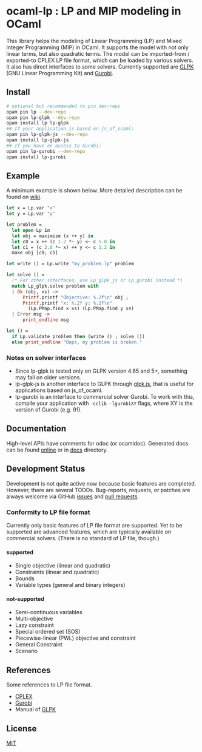 # ocaml-lp : LP and MIP modeling in OCaml

This library helps the modeling of Linear Programming (LP) and Mixed Integer Programming (MIP) in OCaml.
It supports the model with not only linear terms, but also quadratic terms.
The model can be imported-from / exported-to CPLEX LP file format, which can be loaded by various solvers.
It also has direct interfaces to some solvers.
Currently supported are [GLPK](https://www.gnu.org/software/glpk/) (GNU Linear Programming Kit) and [Gurobi](https://www.gurobi.com).

## Install

```bash
# optional but recommended to pin dev-repo
opam pin lp --dev-repo
opam pin lp-glpk --dev-repo
opam install lp lp-glpk
## If your application is based on js_of_ocaml:
opam pin lp-glpk-js --dev-repo
opam install lp-glpk-js
## If you have an access to Gurobi:
opam pin lp-gurobi --dev-repo
opam install lp-gurobi
```

## Example

A minimum example is shown below.
More detailed description can be found on [wiki](https://github.com/ktahar/ocaml-lp/wiki/).

```ocaml
let x = Lp.var "x"
let y = Lp.var "y"

let problem =
  let open Lp in
  let obj = maximize (x ++ y) in
  let c0 = x ++ (c 1.2 *~ y) <~ c 5.0 in
  let c1 = (c 2.0 *~ x) ++ y <~ c 1.2 in
  make obj [c0; c1]

let write () = Lp.write "my_problem.lp" problem

let solve () =
  (* For other interfaces, use Lp_glpk_js or Lp_gurobi instead *)
  match Lp_glpk.solve problem with
  | Ok (obj, xs) ->
      Printf.printf "Objective: %.2f\n" obj ;
      Printf.printf "x: %.2f y: %.2f\n"
        (Lp.PMap.find x xs) (Lp.PMap.find y xs)
  | Error msg ->
      print_endline msg

let () =
  if Lp.validate problem then (write () ; solve ())
  else print_endline "Oops, my problem is broken."
```

### Notes on solver interfaces

- Since lp-glpk is tested only on GLPK version 4.65 and 5+, something may fail on older versions.
- lp-glpk-js is another interface to GLPK through [glpk.js](https://github.com/jvail/glpk.js/), that is useful for applications based on js_of_ocaml.
- lp-gurobi is an interface to commercial solver Gurobi. To work with this, compile your application with `-cclib -lgurobiXY` flags, where XY is the version of Gurobi (e.g. 91).

## Documentation

High-level APIs have comments for odoc (or ocamldoc).
Generated docs can be found [online](https://ktahar.github.io/ocaml-lp/) or in [docs](docs) directory.

## Development Status

Development is not quite active now because basic features are completed.
However, there are several TODOs.
Bug-reports, requests, or patches are always welcome via GitHub [issues](https://github.com/ktahar/ocaml-lp/issues) and [pull requests](https://github.com/ktahar/ocaml-lp/pulls).

### Conformity to LP file format

Currently only basic features of LP file format are supported.
Yet to be supported are advanced features,
which are typically available on commercial solvers.
(There is no standard of LP file, though.)

#### supported

- Single objective (linear and quadratic)
- Constraints (linear and quadratic)
- Bounds
- Variable types (general and binary integers)

#### not-supported

- Semi-continuous variables
- Multi-objective
- Lazy constraint
- Special ordered set (SOS)
- Piecewise-linear (PWL) objective and constraint
- General Constraint
- Scenario

## References

Some references to LP file format.

- [CPLEX](https://www.ibm.com/docs/en/icos/22.1.2?topic=cplex-lp-file-format-algebraic-representation)
- [Gurobi](https://www.gurobi.com/documentation/9.1/refman/lp_format.html)
- Manual of [GLPK](https://www.gnu.org/software/glpk/)

## License

[MIT](LICENSE.md)
